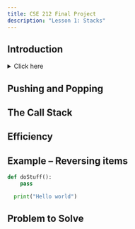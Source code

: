```yaml
---
title: CSE 212 Final Project
description: "Lesson 1: Stacks"
---
```


<!-- # Lesson 1 - Stack -->

<!-- - [Introduction](#Introduction)
- [Pushing and Popping](#Pushing-and-Popping)
- [The Call Stack](#The-Call-Stack)
- [Efficiency](#Efficiency)
- [Example – Reversing items](#Example-–-Reversing-items)
- [Problem to Solve](#Problem-to-Solve) -->

## Introduction

<details><summary>Click here</summary>
<!-- ```py -->
<!-- ``` -->
<!-- @@include[stacks_solution.py](code/stacks_solution.py) -->
</details>

## Pushing and Popping
## The Call Stack
## Efficiency
## Example – Reversing items

<!-- {% highlight python %}
def urMom(param):
    pass
{% endhighlight %} -->

<!-- {% highlight python %}
./code/stacks_example.py
{% endhighlight %} -->

<!-- ```py -->
<!-- ./code/stacks_example.py -->
<!-- ``` -->

<!-- <div class="code"> -->
<!-- ./code/stacks_example.py -->
<!-- </div> -->
```py
def doStuff():
    pass

  print("Hello world")
```

## Problem to Solve
